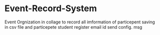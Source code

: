 # Event-Record-System
Event Orgnization in collage to record all imformation of particepent saving in csv file and particepete student register email id send config. msg
